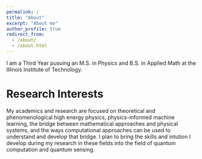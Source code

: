 ```yaml
---
permalink: /
title: "About"
excerpt: "About me"
author_profile: true
redirect_from: 
  - /about/
  - /about.html
---
```


I am a Third Year pusuing an M.S. in Physics and B.S. in Applied Math at the Illinois Institute of Technology.

Research Interests
======
My academics and research are focused on theoretical and phenomenological high energy physics, physics-informed machine learning, the bridge between mathematical approaches and physical systems, and the ways computational approaches can be used to understand and develop that bridge. I plan to bring the skills and intution I develop during my research in these fields into the field of quantum computation and quantum sensing.
